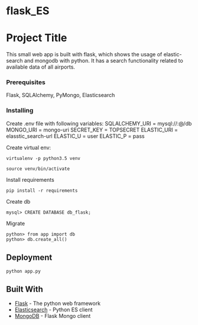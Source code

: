 # flask_ES

# Project Title

This small web app is built with flask, which shows the usage of elastic-search and mongodb with python.
It has a search functionality related to available data of all airports.


### Prerequisites


Flask, SQLAlchemy, PyMongo, Elasticsearch

### Installing

Create .env file with following variables:
SQLALCHEMY_URI = mysql://<user>:<pass>@<IP>/db
MONGO_URI = mongo-uri
SECRET_KEY = TOPSECRET
ELASTIC_URI = elasstic_search-url
ELASTIC_U = user
ELASTIC_P = pass


Create virtual env:
```
virtualenv -p python3.5 venv

source venv/bin/activate
```

Install requirements

```
pip install -r requirements
```

Create db 

```
mysql> CREATE DATABASE db_flask;
```

Migrate 

```
python> from app import db
python> db.create_all()

```
## Deployment

```
python app.py
```

## Built With

* [Flask](http://flask.pocoo.org/) - The python web framework
* [Elasticsearch](https://elasticsearch-py.readthedocs.io/en/master/) - Python ES client
* [MongoDB](https://flask-pymongo.readthedocs.io/en/latest/) - Flask Mongo client




